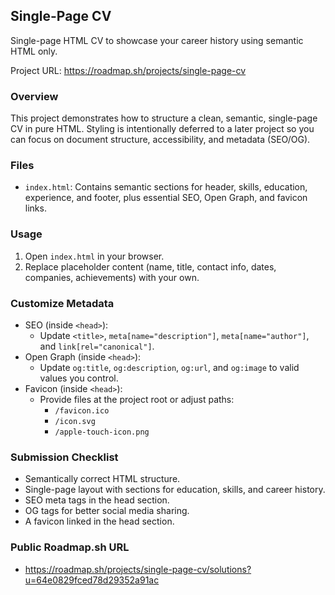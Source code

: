 ## Single-Page CV
Single-page HTML CV to showcase your career history using semantic HTML only.

Project URL: https://roadmap.sh/projects/single-page-cv

### Overview
This project demonstrates how to structure a clean, semantic, single-page CV in pure HTML. Styling is intentionally deferred to a later project so you can focus on document structure, accessibility, and metadata (SEO/OG).

### Files
- `index.html`: Contains semantic sections for header, skills, education, experience, and footer, plus essential SEO, Open Graph, and favicon links.

### Usage
1. Open `index.html` in your browser.
2. Replace placeholder content (name, title, contact info, dates, companies, achievements) with your own.

### Customize Metadata
- SEO (inside `<head>`):
  - Update `<title>`, `meta[name="description"]`, `meta[name="author"]`, and `link[rel="canonical"]`.
- Open Graph (inside `<head>`):
  - Update `og:title`, `og:description`, `og:url`, and `og:image` to valid values you control.
- Favicon (inside `<head>`):
  - Provide files at the project root or adjust paths:
    - `/favicon.ico`
    - `/icon.svg`
    - `/apple-touch-icon.png`

### Submission Checklist
- Semantically correct HTML structure.
- Single-page layout with sections for education, skills, and career history.
- SEO meta tags in the head section.
- OG tags for better social media sharing.
- A favicon linked in the head section.

### Public Roadmap.sh URL
- https://roadmap.sh/projects/single-page-cv/solutions?u=64e0829fced78d29352a91ac